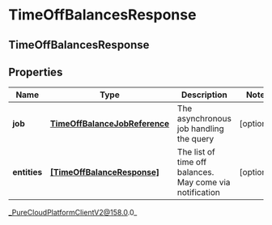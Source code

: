 # TimeOffBalancesResponse

## TimeOffBalancesResponse

## Properties

|Name | Type | Description | Notes|
|------------ | ------------- | ------------- | -------------|
| **job** | [**TimeOffBalanceJobReference**](TimeOffBalanceJobReference) | The asynchronous job handling the query | [optional] |
| **entities** | [**[TimeOffBalanceResponse]**](TimeOffBalanceResponse) | The list of time off balances. May come via notification | [optional] |



_PureCloudPlatformClientV2@158.0.0_
